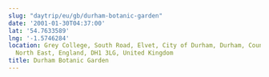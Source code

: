 ```yaml
---
slug: "daytrip/eu/gb/durham-botanic-garden"
date: '2001-01-30T04:37:00'
lat: '54.7633589'
lng: '-1.5746284'
location: Grey College, South Road, Elvet, City of Durham, Durham, County Durham,
  North East, England, DH1 3LG, United Kingdom
title: Durham Botanic Garden
---
```



